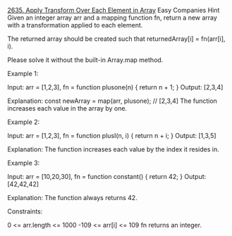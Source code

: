 [2635. Apply Transform Over Each Element in Array](https://leetcode.com/problems/apply-transform-over-each-element-in-array?envType=study-plan-v2&envId=30-days-of-javascript)
Easy
Companies
Hint
Given an integer array arr and a mapping function fn, return a new array with a transformation applied to each element.

The returned array should be created such that returnedArray[i] = fn(arr[i], i).

Please solve it without the built-in Array.map method.

Example 1:

Input: arr = [1,2,3], fn = function plusone(n) { return n + 1; }
Output: [2,3,4]

Explanation:
const newArray = map(arr, plusone); // [2,3,4]
The function increases each value in the array by one.

Example 2:

Input: arr = [1,2,3], fn = function plusI(n, i) { return n + i; }
Output: [1,3,5]

Explanation: The function increases each value by the index it resides in.

Example 3:

Input: arr = [10,20,30], fn = function constant() { return 42; }
Output: [42,42,42]

Explanation: The function always returns 42.

Constraints:

0 <= arr.length <= 1000
-109 <= arr[i] <= 109
fn returns an integer.

